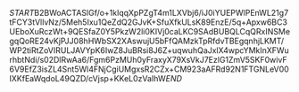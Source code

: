 $START$B2BWoACTASlGf/o+1klqqXpPZgT4m1LXVbj6/iJ0iYUEPWlPEnWL21g7tFCY3tVllvNz/5Meh5Ixu1QeZdQ2GJvK+SfuXfkULsK89EnzE/5q+Apxw6BC3UEboXuRczWt+9QESfaZ0Y5PkzW2li0KIVj0caLKC9SAdBUBQLCqQRxINSMegqQoRE24vKjPJJ08hHWbSX2XAswujU5bFfQAMzkTpRfdvTBEgqnhjLKMT/WP2tiRtZoVIRULJAVYpK6IwZ8JuBRsi8J6Z+uqwuhQaJxlX4wpcYMkInXFWurhbtNdi/s02DlRwAa6/Fgm6PzMUh0yFraxyX79XsVkJ7EzlG1ZmV5SKF0wivF6V9EfZ3isZL4Snt5Wl4FNjCgiUMgxsR2CZx+CM923aAFRd92N1FTGNLeV00IXKfEaWqdoL49QZD/cVjsp+KKeL0zVaIhW$END$